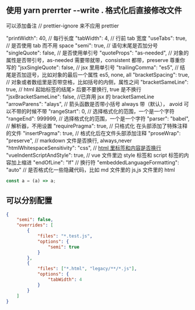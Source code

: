<!-- @format -->

## 使用 yarn prerrter --write . 格式化后直接修改文件

可以添加备注 // prettier-ignore 来不应用 prettier

"printWidth": 40, // 每行长度
"tabWidth": 4, // 行前 tab 宽度
"useTabs": true, // 是否使用 tab 而不用 space
"semi": true, // 语句末尾是否加分号
"singleQuote": false, // 是否使用单引号
"quoteProps": "as-needed", // 对象的属性是否带引号，as-needed 需要带就带，consistent 都带，preserve 尊重你写的
"jsxSingleQuote": false, // jsx 里用单引号
"trailingComma": "es5", // 结尾是否加逗号，比如对象的最后一个属性 es5, none, all
"bracketSpacing": true, // 对象或者数组里是否带空格，比如括号的内侧，属性之间
"bracketSameLine": true, // html 起始标签的结尾> 后要不要换行, true 是不换行
"jsxBracketSameLine": false, //已弃用 jsx 的 bracketSameLine
"arrowParens": "alays", // 箭头函数是否带小括号 always 带（默认）， avoid 可以不带的时候不带
"rangeStart": 0, // 选择格式化的范围，一个是一个字符
"rangeEnd": 999999, // 选择格式化的范围，一个是一个字符
"parser": "babel", // 解析器，不用设置
"requirePragma": true, // 只格式化 在头部添加了特殊注释的文件
"insertPragma": true, // 格式化后在文件头部添加注释
"proseWrap": "preserve", // markdown 文件是否换行, always,never
"htmlWhitespaceSensitivity": "css", // [html 里标签和内容是否换行](https://juejin.cn/post/6844904194059534350)
"vueIndentScriptAndStyle": true, // vue 文件里边 style 标签和 script 标签的内容加上缩进
"endOfLine": "lf" // 换行符
"embeddedLanguageFormatting": "auto" // 是否格式化一些隐藏代码，比如 md 文件里的 js,js 文件里的 html

```js
const a = (a) => a;
```

## 可以分别配置

```json
{
	"semi": false,
	"overrides": [
		{
			"files": "*.test.js",
			"options": {
				"semi": true
			}
		},
		{
			"files": ["*.html", "legacy/**/*.js"],
			"options": {
				"tabWidth": 4
			}
		}
	]
}
```
